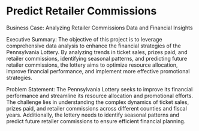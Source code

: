 # Predict Retailer Commissions

Business Case: Analyzing Retailer Commissions Data and Financial Insights

Executive Summary:
The objective of this project is to leverage comprehensive data analysis to enhance the financial strategies of the Pennsylvania Lottery. By analyzing trends in ticket sales, prizes paid, and retailer commissions, identifying seasonal patterns, and predicting future retailer commissions, the lottery aims to optimize resource allocation, improve financial performance, and implement more effective promotional strategies.

Problem Statement:
The Pennsylvania Lottery seeks to improve its financial performance and streamline its resource allocation and promotional efforts. The challenge lies in understanding the complex dynamics of ticket sales, prizes paid, and retailer commissions across different counties and fiscal years. Additionally, the lottery needs to identify seasonal patterns and predict future retailer commissions to ensure efficient financial planning.

